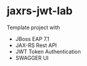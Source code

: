 # jaxrs-jwt-lab

Template project with

 - JBoss EAP 7.1
 - JAX-RS Rest API
 - JWT Token Authentication
 - SWAGGER UI
